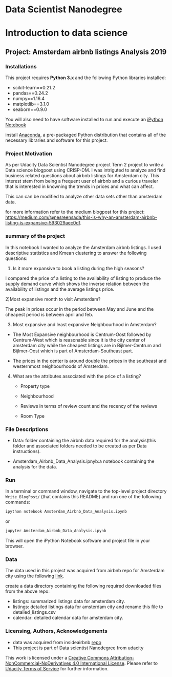 # Data Scientist Nanodegree
# Introduction to data science
## Project: Amsterdam airbnb listings Analysis 2019 

### Installations

This project requires **Python 3.x** and the following Python libraries installed:

- scikit-learn==0.21.2
- pandas==0.24.2
- numpy==1.16.4
- matplotlib==3.1.0
- seaborn==0.9.0

You will also need to have software installed to run and execute an [iPython Notebook](http://ipython.org/notebook.html)

install [Anaconda](https://www.continuum.io/downloads), a pre-packaged Python distribution that contains all of the necessary libraries and software for this project.

### Project Motivation

As per Udacity Data Scientist Nanodegree project Term 2 project to write a Data science blogpost using CRISP-DM. I was intriguted to analyze and find business related questions about airbnb listings for Amsterdam city. This interest stem from being a frequent user of airbnb and a curious traveler that is  interested in knowning the trends in prices and what can affect.

This can can be modified to analyze other data sets other than amsterdam data.

for more information refer to the medium blogpost for this project: https://medium.com/@nesreensada/this-is-why-an-amsterdam-airbnb-listing-is-expansive-593029aec0df.

### summary of the project

In this notebook I wanted to analyze the Amsterdam airbnb listings. I used descriptive statistics and Kmean clustering to answer the following questions:


1) Is it more expansive to book a listing during the high seasons?

I compared the price of a listing to the availability of listing to produce the supply demand curve which shows the inverse relation between the availability of listings and the average listings price.

2)Most expansive month to visit Amsterdam?

The peak in prices occur in the period between May and June and the cheapest period is between april and feb.

3) Most expansive and least expansive Neighbourhood in Amsterdam?
- The Most Expansive neighbourhood is Centrum-Oost followed by Centrum-West which is reasonable since it is the city center of amsterdam city while the cheapest listings are in Bijlmer-Centrum and Bijlmer-Oost which is part of Amsterdam-Southeast part. 

- The prices in the center is around double the prices in the southeast and westernmost neighbourhoods of Amsterdam. 
 

4) What are the attributes associated with the price of a listing?

    - Property type

    - Neighbourhood

    - Reviews in terms of review count and the recency of the reviews

    - Room Type


### File Descriptions

- Data: folder containing the airbnb data required for the analysis(this folder and associated folders needed to be created as per Data instructions).

- Amsterdam_Airbnb_Data_Analysis.ipnyb:a notebook containing the analysis for the data.

### Run

In a terminal or command window, navigate to the top-level project directory `Write_BlogPost/` (that contains this README) and run one of the following commands:

```bash
ipython notebook Amsterdam_Airbnb_Data_Analysis.ipynb
```  
or
```bash
jupyter Amsterdam_Airbnb_Data_Analysis.ipynb
```

This will open the iPython Notebook software and project file in your browser.

### Data

The data used in this project was acquired from airbnb repo for Amsterdam city using the following [link](http://insideairbnb.com/get-the-data.html). 

create a data directory containing the following required downloaded files from the above repo:
 - listings: summarized listings data for amsterdam city.
 - listings: detailed listings data for amsterdam city and rename this file to detailed_listings.csv
 - calendar: detailed calendar data for amsterdam city.

### Licensing, Authors, Acknowledgements 

- data was acquired from insideairbnb [repo](http://insideairbnb.com/get-the-data.html)
- This project is part of Data scientist Nanodegree from udacity 

This work is licensed under a [Creative Commons Attribution-NonCommercial-NoDerivatives 4.0 International License](https://creativecommons.org/licenses/by-nc-nd/4.0/). Please refer to [Udacity Terms of Service](https://www.udacity.com/legal) for further information.

